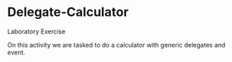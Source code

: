 # Delegate-Calculator
  Laboratory Exercise

On this activity we are tasked to do a calculator with generic delegates and event.

